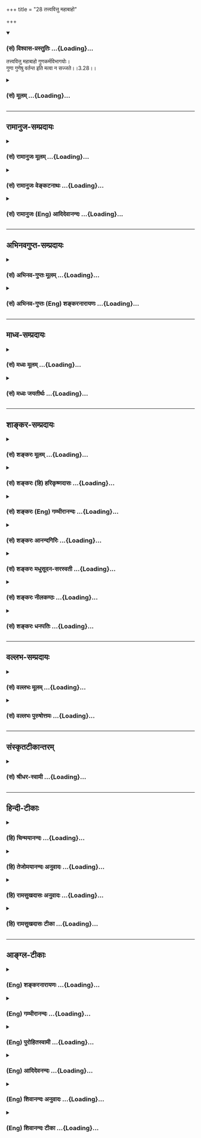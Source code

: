 +++
title = "28 तत्त्ववित्तु महाबाहो"

+++
<div class="js_include" newlevelforh1="3" title="(सं) विश्वास-प्रस्तुतिः" unfilled url="/purANam_vaiShNavam/mahAbhAratam/06-bhIShma-parva/03-bhagavad-gItA-parva/saMskRtam/vishvAsa-prastutiH/03_karma-yogaH/28_tattvavittu_mahAb.md">
<details open><summary><h3>(सं) विश्वास-प्रस्तुतिः ...{Loading}...</h3></summary>

तत्त्ववित्तु महाबाहो गुणकर्मविभागयोः।  
गुणा गुणेषु वर्तन्त इति मत्वा न सज्जते।।3.28।।
</details>
</div>
<div class="js_include collapsed" newlevelforh1="3" title="(सं) मूलम्" unfilled url="/purANam_vaiShNavam/mahAbhAratam/06-bhIShma-parva/03-bhagavad-gItA-parva/saMskRtam/mUlam/03_karma-yogaH/28_tattvavittu_mahAb.md">
<details><summary><h3>(सं) मूलम् ...{Loading}...</h3></summary>

तत्त्ववित्तु महाबाहो गुणकर्मविभागयोः।  
गुणा गुणेषु वर्तन्त इति मत्वा न सज्जते।।3.28।।
</details>
</div>


_________________
## रामानुज-सम्प्रदायः
<div class="js_include collapsed" newlevelforh1="3" title="(सं) रामानुजः मूलम्" unfilled url="/purANam_vaiShNavam/mahAbhAratam/06-bhIShma-parva/03-bhagavad-gItA-parva/saMskRtam/rAmAnujaH/mUlam/03_karma-yogaH/28_tattvavittu_mahAb.md">
<details><summary><h3>(सं) रामानुजः मूलम् ...{Loading}...</h3></summary>

।।3.28।।**गुणकर्मविभागयोः** सत्त्वादिगुणविभागे तत्तत्कर्मविभागे **च
तत्त्ववित्** **गुणाः** सत्त्वादयः **स्वगुणेषु** स्वेषु कार्येषु
**वर्तन्ते इति मत्वा** गुणकर्मसु अहं कर्ता इति **न सज्जते।**

</details>
</div>
<div class="js_include collapsed" newlevelforh1="3" title="(सं) रामानुजः वेङ्कटनाथः" unfilled url="/purANam_vaiShNavam/mahAbhAratam/06-bhIShma-parva/03-bhagavad-gItA-parva/saMskRtam/rAmAnujaH/venkaTanAthaH/03_karma-yogaH/28_tattvavittu_mahAb.md">
<details><summary><h3>(सं) रामानुजः वेङ्कटनाथः ...{Loading}...</h3></summary>

।। 3.28लोकस्य सङ्ग्रहणमेकीकृत्य स्वीकरणं स्वानुष्ठाने समानाभिप्रायतया
सयूथ्यतापादनमित्यर्थः। कर्मवासना
उत्तरोत्तरपुण्यपापारम्भकपूर्वपूर्वपुण्यपापांशविशेषः
उत्तरोत्तरशरीरप्रेरणसमर्थस्मृतिहेतुः
पूर्वपूर्वशरीरप्रेरणानुभवविशेषजनितसंस्कारो वा वादित्रवादनादिसंस्कारवत्।
बुद्धिभेदो बुद्धेरन्यथाकरणम् तच्च प्रकृतविषयं दर्शयति
कर्मयोगादन्यदित्यादिना। युक्तः इत्यनेन लोकसङ्ग्रहार्थं कुर्वतः
स्वापेक्षितविलम्बाभावाय प्रागुक्तनिरपेक्षत्वबुद्धियोगो विवक्षित
इतिबुद्ध्या युक्त इत्युक्तम्। जोषयेत् इत्यस्यार्थ प्रीतिं जनयेदिति। जुषी
प्रीतिसेवनयोः इति धातुः। कर्मसङ्गिनः पुरुषान् सर्वकर्माणि
जोषयेदित्यन्वयः।। प्रकृतेः इत्यादिश्लोकचतुष्टयस्यार्थमाह
कर्मयोगमिति। विदुषोऽविदुषश्चेति व्युत्क्रमेण श्लोकद्वयार्थः। तृतीये
त्वेतद्विशदीकरणमुखेनाविचालनमुक्तम्। कर्मयोगापेक्षितं कर्मयोगेति
कर्तव्यताभूतमित्यर्थः। प्रकृतेर्गुणैः इत्युक्ते प्रसिद्धिप्रकर्षादिसिद्धं
विशेषं प्रस्तुतानुपयुक्तशब्दादिप्राकृतगुणव्यवच्छेदायाहसत्त्वादिभिरिति।
वक्ष्यमाणसात्विकादिकर्मविभागंसर्वशः इति प्रकारवाचिपदसूचितमाह
स्वानुरूपमिति। कर्ता इति तृजन्तयोगात् षष्ठीप्राप्तिः स्यादिति तत्परिहाराय
कर्मसु कर्तृत्वाहन्त्वोक्तिभ्रमव्युदासाय चकर्माणि प्रतीत्युक्तम्।
तृन्नन्तत्वविवक्षायां त्वियं फलितोक्तिः। अहङ्कारविमूढात्मेति
समानांशत्रयस्य बह्वर्थपरस्य अत्रार्थं विवक्षन् विगृह्णातिअहङ्कारेणेति।
नात्राहम्भावमात्रमुच्यते तस्यात्मस्वभावान्तर्गतत्वात् नापि
अहङ्काराख्यमचिद्द्रव्यं तस्यापि देहात्मभ्रमं द्वारीकृत्य कार्यकरत्वे सति
अव्यवहितस्यैव वक्तुमुचितत्वात् नापि गर्वः
उत्कृष्टपरिभवादिहेतुत्वेनानिर्देशात्। अतोऽहङ्कार इति देहात्मभ्रम एवात्र
विवक्षित इत्यभिप्रायेणाह अहङ्कारो नाम अनहमर्थे प्रकृतावहमभिमान इति।
एतेनाहङ्कारशब्दस्याभूततद्भावे च्विप्रत्ययेन
व्युप्तत्तिर्दर्शिता। अज्ञातात्मस्वरूप इति। विमूढ आत्मा स्वरूपं यस्य स
विमूढात्मादिशो विमुह्येयुः इतिवद्विमूढशब्दोऽत्र मोहविषयसमानाधिकरण इति
भावः। गुणकर्मविभागयोः इत्यत्र उपसर्जनान्वयिषष्ठीत्वादपि
विषयसप्तमीत्वमुचितमिति मत्वोक्तं सत्त्वादिगुणविभागे तत्तत्कर्मविभागे
चेति। विभागशब्दो द्वन्द्वात्परत्वात् प्रत्येकमन्वितः। गुणानां
साक्षाद्गुणेषु वृत्त्यभावात् परोक्तप्रक्रिययेन्द्रियतद्विषयादिविवक्षायां
पदद्वयोपचारात् सप्तम्यन्तो गुणशब्दो गुणकार्येष्वौपचारिक
इत्यभिप्रायेणोक्तंस्वगुणेषु स्वेषु कार्येष्विति। गुणकार्याणि च
विभजिष्यन्ते। यद्वा कारणस्य प्राधान्यात्कार्यस्य च तदपेक्षया
गुणत्वादेवमुक्तम्।  
  

</details>
</div>
<div class="js_include collapsed" newlevelforh1="3" title="(सं) रामानुजः (Eng) आदिदेवानन्दः" unfilled url="/purANam_vaiShNavam/mahAbhAratam/06-bhIShma-parva/03-bhagavad-gItA-parva/saMskRtam/rAmAnujaH/english/AdidevAnandaH/03_karma-yogaH/28_tattvavittu_mahAb.md">
<details><summary><h3>(सं) रामानुजः (Eng) आदिदेवानन्दः ...{Loading}...</h3></summary>

3.28 But he who knows the truth about the divisions of the Gunas and
their actions - namely, about the division among Sattva etc., on the one
hand, and the divisions among their respective functionings on the other
hand - it is he who, realising that Gunas, i.e., Sattva etc., are
operating on their own products, is not attached to the actions of the
Gunas, being convinced, 'I am not the doer.'

</details>
</div>


_________________
## अभिनवगुप्त-सम्प्रदायः
<div class="js_include collapsed" newlevelforh1="3" title="(सं) अभिनव-गुप्तः मूलम्" unfilled url="/purANam_vaiShNavam/mahAbhAratam/06-bhIShma-parva/03-bhagavad-gItA-parva/saMskRtam/abhinava-guptaH/mUlam/03_karma-yogaH/28_tattvavittu_mahAb.md">
<details><summary><h3>(सं) अभिनव-गुप्तः मूलम् ...{Loading}...</h3></summary>

।।3.28।। तत्त्ववित्त्विति। गुणकर्मविभागवित्तु प्रकृतिः करोति मम किमायातम्
इत्यात्मानं मोचयति।

</details>
</div>
<div class="js_include collapsed" newlevelforh1="3" title="(सं) अभिनव-गुप्तः (Eng) शङ्करनारायणः" unfilled url="/purANam_vaiShNavam/mahAbhAratam/06-bhIShma-parva/03-bhagavad-gItA-parva/saMskRtam/abhinava-guptaH/english/shankaranArAyaNaH/03_karma-yogaH/28_tattvavittu_mahAb.md">
<details><summary><h3>(सं) अभिनव-गुप्तः (Eng) शङ्करनारायणः ...{Loading}...</h3></summary>

3.28 Tattvavit tu etc. On the other hand, the knower of the real nature
of divisions of the Strands and of their actions, sets himself free by
viewing 'The Prakrti acts; what comes to men ;' The ignorant men have
been described as being attached to action (above III, 26). That
attachment \[of theirs, the Lord\] demonstrates :

</details>
</div>


_________________
## माध्व-सम्प्रदायः
<div class="js_include collapsed" newlevelforh1="3" title="(सं) मध्वः मूलम्" unfilled url="/purANam_vaiShNavam/mahAbhAratam/06-bhIShma-parva/03-bhagavad-gItA-parva/saMskRtam/madhvaH/mUlam/03_karma-yogaH/28_tattvavittu_mahAb.md">
<details><summary><h3>(सं) मध्वः मूलम् ...{Loading}...</h3></summary>

।।3.28।। कर्मभेदस्य गुणभेदस्य च तत्त्ववित्। गुणा इन्द्रियादीनि गुणेषु
विषयेषु।

</details>
</div>
<div class="js_include collapsed" newlevelforh1="3" title="(सं) मध्वः जयतीर्थः" unfilled url="/purANam_vaiShNavam/mahAbhAratam/06-bhIShma-parva/03-bhagavad-gItA-parva/saMskRtam/madhvaH/jayatIrthaH/03_karma-yogaH/28_tattvavittu_mahAb.md">
<details><summary><h3>(सं) मध्वः जयतीर्थः ...{Loading}...</h3></summary>

।।3.27 3.28।। प्रकृतेः क्रियमाणानि इति
श्लोकद्वयस्यास्फुटत्वात्तात्पर्यमाह **विद्वदि**ति। यथायोगं सम्बन्धः न
यथाक्रमम्। कर्मभेदं कर्मवैलक्षण्यं आह प्रपञ्चयतीत्यर्थः। सक्ताः कर्मणि
3।25 इत्यादिनोक्तत्वात्। व्यवहितत्वादन्वयं दर्शयन्
गुणशब्दस्यानेकार्थत्वात् विवक्षितमर्थमाह **प्रकृतेरि**ति। आदिपदेन
शरीरमनसोर्ग्रहणम्। कथमिन्द्रियादीनां द्रव्याणां प्रकृतिगुणत्वमित्यत आह
**प्रकृति**मिति। गुणभूतान्यप्रधानानि। प्रकारान्तरेण व्याचष्टे **तदि**ति।
प्रकृतिकार्याणि चेत्यर्थः। गुणशब्दः कार्यार्थ इत्युक्तं भवति। ननु
जीवस्यापि कर्तृत्वात्अहङ्कारविमूढात्मा कर्ताऽहमिति मन्यते इति कथमुच्यते
इत्यत आह **न ही**ति। स्वातन्त्र्येणेति शेषः।। गुणानां कर्मणां चान्योन्यं
यो विभागस्तस्मिन्वक्तव्ये एकवचनेनालं कथं द्विवचनं केन वाऽस्यान्वयः इति
शङ्काविभागशब्दस्यार्थं वदन्परिहरति **कर्मे**ति।
जीवेश्वरप्रकृतिलक्षणसम्बन्धिभेदात् कर्मणामिन्द्रियादीनां च भेदोऽत्र
विवक्षितो ग्रन्थान्तरादवगन्तव्यः। गुणा गुणेष्विति पदद्वयस्य
विवक्षितमर्थमाह **गुणा** इति।

</details>
</div>


_________________
## शाङ्कर-सम्प्रदायः
<div class="js_include collapsed" newlevelforh1="3" title="(सं) शङ्करः मूलम्" unfilled url="/purANam_vaiShNavam/mahAbhAratam/06-bhIShma-parva/03-bhagavad-gItA-parva/saMskRtam/shankaraH/mUlam/03_karma-yogaH/28_tattvavittu_mahAb.md">
<details><summary><h3>(सं) शङ्करः मूलम् ...{Loading}...</h3></summary>

।।3.28।। **तत्त्ववित् तु महाबाहो**। कस्य तत्त्ववित् **गुणकर्मविभागयोः**
गुणविभागस्य कर्मविभागस्य च तत्त्ववित् इत्यर्थः। **गुणाः** करणात्मकाः
**गुणेषु** विषयात्मकेषु **वर्तन्ते** न आत्मा **इति मत्वा** **न**
**सज्जते** सक्तिं न करोति।। ये पुनः

</details>
</div>
<div class="js_include collapsed" newlevelforh1="3" title="(सं) शङ्करः (हि) हरिकृष्णदासः" unfilled url="/purANam_vaiShNavam/mahAbhAratam/06-bhIShma-parva/03-bhagavad-gItA-parva/saMskRtam/shankaraH/hindI/harikRShNadAsaH/03_karma-yogaH/28_tattvavittu_mahAb.md">
<details><summary><h3>(सं) शङ्करः (हि) हरिकृष्णदासः ...{Loading}...</h3></summary>

।।3.28।। परंतु जो ज्ञानी है हे महाबाहो वह तत्त्ववेत्ता किसका तत्त्ववेत्ता
गुणकर्मविभागका अर्थात् गुणविभाग और कर्मविभागके तत्त्वको जाननेवाला ज्ञानी
इन्द्रियादिरूप गुण ही विषयरूप गुणोंमें बर्त रहे हैं आत्मा नहीं बर्तता
ऐसे मानकर आसक्त नहीं होता। उन कर्मोंमें प्रीति नहीं करता।

</details>
</div>
<div class="js_include collapsed" newlevelforh1="3" title="(सं) शङ्करः (Eng) गम्भीरानन्दः" unfilled url="/purANam_vaiShNavam/mahAbhAratam/06-bhIShma-parva/03-bhagavad-gItA-parva/saMskRtam/shankaraH/english/gambhIrAnandaH/03_karma-yogaH/28_tattvavittu_mahAb.md">
<details><summary><h3>(सं) शङ्करः (Eng) गम्भीरानन्दः ...{Loading}...</h3></summary>

3.28 Tu, but, on the other hand; he who is a knower, tattva-vit, a
knower of the facts;-knower of what kinds of
facts;-guna-karma-vibhagayoh, about the varieties of the gunas and
actions, i.e. a knower of the diversity of the gunas and the diversity
of acitons; \[Guna-vibhaga means the products of Prakrti which consists
of the three gunas. They are the five subtle elements, mind, intellect,
ego, five sensory organs, five motor organs and five objects (sound
etc.) of the senses. Karma-vibhaga means the varieties of inter-actions
among these.-Tr.\] na sajjate, does not become attached; iti matva,
thinking thus; 'Gunah, the gunas in the form of organs;-not the
Self-vartante, rest (act); gunesu, on the gunus in the form of objects
of the organs.'

</details>
</div>
<div class="js_include collapsed" newlevelforh1="3" title="(सं) शङ्करः आनन्दगिरिः" unfilled url="/purANam_vaiShNavam/mahAbhAratam/06-bhIShma-parva/03-bhagavad-gItA-parva/saMskRtam/shankaraH/AnandagiriH/03_karma-yogaH/28_tattvavittu_mahAb.md">
<details><summary><h3>(सं) शङ्करः आनन्दगिरिः ...{Loading}...</h3></summary>

।।3.28।। अज्ञस्य कर्मसु शक्तिमुक्त्वा विदुषस्तदभावमभिदधाति **यः
पुनरिति।** तत्त्वं याथार्थ्यं वेत्तीति व्युत्पत्त्या तत्त्वविदिति
तुशब्देनाज्ञाद्विशिष्टे निर्दिष्टप्रश्नपूर्वकं द्वितीयपादमवतार्य
व्याचष्टे **कस्येत्यादिना।** गुणानामेव गुणेषु वर्तमानत्वमयुक्तं
निर्गुणत्वात्तेषामित्याशङ्क्य विभजते **गुणा इति।** कार्यकरणानामेव
विषयेषु प्रवृत्तिरात्मनस्तु कूटस्थत्वान्मैवमिति ज्ञात्वा
तत्त्ववित्कर्मसु दृढतरं कर्तव्याभिमानं न करोतीत्यर्थः।

</details>
</div>
<div class="js_include collapsed" newlevelforh1="3" title="(सं) शङ्करः मधुसूदन-सरस्वती" unfilled url="/purANam_vaiShNavam/mahAbhAratam/06-bhIShma-parva/03-bhagavad-gItA-parva/saMskRtam/shankaraH/madhusUdana-sarasvatI/03_karma-yogaH/28_tattvavittu_mahAb.md">
<details><summary><h3>(सं) शङ्करः मधुसूदन-सरस्वती ...{Loading}...</h3></summary>

।।3.28।। विद्वांस्तु तथा न मन्यत इत्याह तत्त्वं याथात्म्यं वेत्तीति
तत्त्ववित्। तुशब्देन तस्याज्ञाद्वैशिष्ट्यमाह। कस्य तत्त्वमित्यतआह
गुणकर्मविभागयोः गुणा देहेन्द्रियान्तःकरणान्यहंकारास्पदानि कर्माणि च
तेषां व्यापारभूतानि ममकारास्पदानीति गुणकर्मेति द्वन्द्वैकद्भावः।
विभज्यते सर्वेषां जडानां विकारिणां भासकत्वेन पृथग्भवतीति विभागः
स्वप्रकाशज्ञानरूपोऽसङ्ग आत्मा। गुणकर्म च विभागश्चेति द्वन्द्वः।
तयोर्गुणकर्मविभागयोर्भास्यभासकयोर्जडचैतन्ययोर्विकारिनिर्विकारयोस्तत्त्वं
याथात्म्यं यो वेत्ति स गुणाः करणात्मका गुणेषु विषयेषु प्रवर्तन्ते
विकारित्वान्नतु निर्विकार आत्मेति मत्वा न सज्जते सक्तिं
कर्तृत्वाभिनिवेशमतत्त्वविदिव न करोति। हे महाबाहो इति
संबोधयन्सामुद्रिकोक्तसत्पुरुषलक्षणयोगित्वान्न पृथग्जनसाधारण्येन
त्वमविवेकी भवितुमर्हसीति सूचयति। गुणविभागस्य कर्मविभागस्य च तत्त्वविदिति
वा। अस्मिन्पक्षे गुणकर्मणोरित्येतावतैव निर्वाहे विभागपदस्य प्रयोजनं
चिन्त्यम्।

</details>
</div>
<div class="js_include collapsed" newlevelforh1="3" title="(सं) शङ्करः नीलकण्ठः" unfilled url="/purANam_vaiShNavam/mahAbhAratam/06-bhIShma-parva/03-bhagavad-gItA-parva/saMskRtam/shankaraH/nIlakaNThaH/03_karma-yogaH/28_tattvavittu_mahAb.md">
<details><summary><h3>(सं) शङ्करः नीलकण्ठः ...{Loading}...</h3></summary>

।।3.28।। एवं सक्तस्य कर्माचरणं प्रदर्श्यासक्तस्य तत्प्रदर्शयति
**तत्त्वविदिति।** गुणकर्मविभागयोः गुणविभागस्य कर्मविभागस्य च
तत्त्वविदिति भाष्यम्। नाहं गुणात्मक इति गुणेभ्य आत्मनो विभागः नाहं
कर्मात्मक इति कर्मभ्यश्चात्मनो विभागः तयोर्गुणकर्मविभागयोस्तत्त्वं
वेत्तीति श्रीधरः। मधुसूदनस्तु गुणाः
देहेन्द्रियान्तःकरणान्यहंकारास्पदानि। कर्माणि च तेषां व्यापारभूतानि
ममकारास्पदानि। गुणकर्मेति द्वन्द्वैकवद्भावः। विभज्यते सर्वेषां जडानां
भासकत्वेन पृथग्भवतीति विभागः स्वप्रकाशज्ञानरूपोऽसङ्ग आत्मा। गुणकर्म च
विभागश्चेति द्वन्द्वः। तयोर्जडाजडयोस्तत्त्वं यो वेत्ति सः गुणाः
करणात्मकाः गुणेषु विषयेषु वर्तन्ते इति मत्वा न सज्जते। कर्तृत्वाभिनिवेशं
न करोतीत्यर्थः। गुणविभागस्य कर्मविभागस्य च तत्त्वविदिति पक्षे
गुणकर्मणोरित्येव सिद्धे विभागपदं व्यर्थमिति। यद्वा यस्तत्त्ववित् स गुणाः
गुणेषु वर्तन्त इति मत्वा गुणविभागे कर्मविभागे च न सज्जते इति योजना।
गुणानां सत्त्वरजस्तमसां विभागो
बुद्ध्यहंकारज्ञानेन्द्रियकर्मेन्द्रियविषयरूपेण विभज्यावस्थानं तस्मिन्न
सज्जते इदमहमिति न मन्यते। तथाहि शरीरे गौरेऽहं गौरोऽस्मि हस्ताभ्यामात्ते
मयेदमात्तमिति चक्षुषा दृष्टे मयेदं दृष्टमित्यहंकारेणाभिमते
ममेदमित्यभिमन्यते। बुद्धौ विक्रियमाणायामहं सुखीति च सर्वेषु बुद्ध्यादिषु
विभज्य गृह्यमाणेष्वपि प्रत्येकं प्रत्यक्त्वमध्यस्याहमिदमिति ममेदं
कर्मेति च मन्यते। एतेन कर्मविभागोऽप्यावश्यकत्वेन व्याख्यातः। अन्यथा
चिदात्मन्येवादनादिकर्तृत्वं दुःखादिमत्त्वं चापतति। अयं च कर्मविभागः
श्रुत्यापि दर्शितःअन्धो मणिमविन्दत्। तमनङ्गुलिरावयत्। अग्रीवः
प्रत्यमुञ्चत्। तमजिह्वो असश्चत् इति। अन्धः स्वयं प्रकाशहीनोऽपि
चक्षुरादिर्मणिं रूपादिकं विषयमविन्दत्प्रकाशयति। अनङ्गुलिः
काष्ठलोष्ठादिवज्जडत्वात् स्वयं कर्म कर्तुमशक्तोऽपि पाण्यादिः
आवयदासीव्यत् विषयमुपादत्ते। अग्रीवः छिन्नशिरस्कवन्निर्जीवोऽहंकारस्तं
प्रत्यमुञ्चत् ग्रीवायां धारयति मयेदं लब्धमिति मन्यते। अजिह्वो धीधातुः
जडत्वात्स्वयं स्वगतसुखदुःखयोः पट इव स्वगतरूपादेः प्रकाशनेऽसमर्थोऽप्यहं
सुखी दुःखीति चानुभवति। तथाचात्मानात्मनोर्याथात्म्यज्ञो
व्यावृत्तेष्वहंकारादिषु तत्कर्मसु चाभिमानादिषु कुसुमेषु
सूत्रमिवानुवर्तमानमात्मानं तेभ्यः पृथग्भूतं जानन् गुणा धीचक्षुरादयो
गुणेषु दुःखरूपादिषु वर्तन्ते न त्वात्मेति मत्वा न सज्जतेऽहमेव
हस्तादिसंघातरूपो ममैवेदमादानादिकं कर्मेति न सक्तो भवतीत्यर्थः।

</details>
</div>
<div class="js_include collapsed" newlevelforh1="3" title="(सं) शङ्करः धनपतिः" unfilled url="/purANam_vaiShNavam/mahAbhAratam/06-bhIShma-parva/03-bhagavad-gItA-parva/saMskRtam/shankaraH/dhanapatiH/03_karma-yogaH/28_tattvavittu_mahAb.md">
<details><summary><h3>(सं) शङ्करः धनपतिः ...{Loading}...</h3></summary>

।।3.28।। तत्त्ववित्तु। तुशब्दोऽज्ञाद्वैलक्षण्यद्योतनार्थः। कस्य
तत्त्वविदित्यतआह। गुणकर्मविभागयोः गुणविभागस्य कर्मविभागस्य च
तत्त्वविदित्यर्थ इति भाष्यम्। अस्यायमर्थः। नाहं कार्यकरणसंघातात्मेति
गुणेभ्य आत्मनो विभागः न मे कर्माणीत्यात्मनस्तेभ्यो विभागः गुणकर्मभ्यां
विभक्तात्मसाक्षात्कारवान्। तथाच नायमहंकारविमूढात्मा नापि कर्मण्यासक्तो
येनाहंकर्तेति मन्येत। विभागपदाभावे त्वयमर्थो न लभ्यते। विग्रहस्तु
विभागश्च विभागश्च विभागौ गुणकर्मभ्यो विभागौ गुणकर्मविभागौ
तयोर्गुणकर्मविभागयोरिति बोध्यः। एतेन गुणविभागस्य कर्मविभागस्य च
तत्त्वविदिति वा। अस्मिन्पक्षे गुणकर्मणोरित्येतावतैव निर्वाहे विभागपदस्य
प्रयोजनं चिन्त्यमित्याक्षेपः प्रत्युक्तः। यत्त्वाक्षेप्त्रा
स्वव्याख्यानं प्रदर्शितं गुणानि देहेन्द्रियान्तःकरणान्यहंकारास्पदानि
कर्माणि च तेषां व्यापारभूतानि ममकारास्पदानीति। गुणकर्मेति
द्वन्द्वैकवद्भावः। विभज्यते सर्वेषां जडानां विकारिणां भासकत्वेन यथा
भवतीति विभागः स्वप्रकाशज्ञानरुपोऽसङ्ग आत्मा गुणकर्म च विभागश्चेति
द्वन्द्वः
तयोर्गुणकर्मविभागयोर्भास्यभासकयोर्जडचैतन्ययोर्विकारीनिर्विकारयोस्तत्त्वं
याथात्म्यं यो वेत्तीति तच्चिन्त्यम्।
गुणकर्मेत्यस्यैकपदत्वेऽल्पाच्त्वाद्भ्यर्हितत्वाच्च विभागपदस्य
पूर्वनिपातापत्तेश्छान्दसत्वनिपातप्रकरणानित्यत्वयोराश्रयणस्य
भाष्योक्तरीत्या सत्यां गतावनुचितत्वात्। विभागपदस्य प्रसिद्धमर्थं
परित्यज्याप्रसिद्धार्थकल्पनायाः क्लिष्टकल्पनायाश्चान्याय्यत्वादितिदिक्।
यदप्यन्ते यस्तत्त्ववित्सः गुणा गुणेषु वर्तन्त इति मत्वा गुणविभागे
कर्मविभागे च न सज्जत इति योजना। गुणानां सत्त्वरजस्तमसां विभागः
बुद्य्धहंकारज्ञानेन्द्रियविषयरुपेण विभज्यावस्थानं तस्मिन्न सज्जते
इदमहमिति न मन्यते। एतेन कर्मविभागोऽप्यावश्यकत्वेन व्याख्यातः। अन्यथा
चिदात्मन्येवादानादिकर्तृव्यं दुःखादिमत्त्वं चापतति
तथाचात्मानात्मनोर्याथात्म्यज्ञः व्यापृतेष्वहंकारादिषु तत्कर्मसु
चाभिमानादिषु कुसुमेषु सूत्रमिवानुवर्तमानमात्मानं तेभ्यः पृथग्भूतं जानन्
गुणा धीचक्षुरादयो गुणेषु दुःखरुपादिषु वर्तन्ते न त्वात्मेति मत्वा न
सज्जतेऽहमेव हस्तादिसंघातरूपो ममैवेदमादानादिकं कर्मेति न सक्तो भवतीत्यर्थ
इति तदपि विचार्यम्। गुणाकर्मणोर्न सज्जत इत्येतावतैव निर्वाहे
विभागपदवैयर्थ्यापत्तेः तथाचेत्यादिग्रन्थस्य
स्वव्याख्यानाननुरुपत्वाच्चेति दिक्। गुणाः करणात्मकाः गुणेषु विषयेषु
प्रवर्तन्ते नात्मेति मत्वा न सज्जते सक्तिं कर्तृत्वाभिनिवेशं न करोति।
महान्तौ बाहू शत्रुहनने प्रवर्तेते नाहमिति मत्वा त्वमपि कर्तृत्वाभिनिवेशं
कर्तुं नार्हसीति ध्वनयन्नाह **हे माहबाहो** इति।

</details>
</div>


_________________
## वल्लभ-सम्प्रदायः
<div class="js_include collapsed" newlevelforh1="3" title="(सं) वल्लभः मूलम्" unfilled url="/purANam_vaiShNavam/mahAbhAratam/06-bhIShma-parva/03-bhagavad-gItA-parva/saMskRtam/vallabhaH/mUlam/03_karma-yogaH/28_tattvavittu_mahAb.md">
<details><summary><h3>(सं) वल्लभः मूलम् ...{Loading}...</h3></summary>

।।3.27 3.28।। कर्म कुर्वतोर्विद्वदविदुषोर्विशेषं स्पष्टं सन्दर्शयति
प्रकृतेरिति द्वाभ्याम्। प्रकृते योगे साङ्खयरीत्या विशेषदर्शनमिति
नाप्रकृतप्रसङ्गः। तथाहि ब्रह्मवादिसाङ्ख्ये जगतः कर्त्ता भोक्ता
सर्वधर्माश्रयः पुरुषोत्तम एवांशतोऽक्षरः कालः प्रकृतिः पुरुष आत्मा भवति स
(इममेव) आत्मानं द्वेधापातयत् (ततः) पतिश्च पत्नी चाभवत् बृ.उ.1।4।3 इति
श्रुतेः। तत्र कर्त्री प्रकृतिस्तत्संसृष्टतया पुरुषश्च भोक्ता। वस्तुतः
पुष्करपलाशवत्प्राकृतधर्मैरवशस्तथापि तद्गुणैः
परिणतगुणैरिन्द्रियैरिन्द्रियनिष्ठैर्वा गुणैः क्रियमाणानि कर्मामि
कर्त्ताऽहं पुरुष इति मन्यते विपरीतमतिः। गुणेः कर्माणि क्रियन्ते न
केवलेनात्मनेति। विभागतत्त्ववित्तु न सज्जते। इन्द्रियनिष्ठा गुणा
विषयगुणेषु वर्तन्ते इति मननात्साङ्ख्ययोगयोरेक एवार्थः।

</details>
</div>
<div class="js_include collapsed" newlevelforh1="3" title="(सं) वल्लभः पुरुषोत्तमः" unfilled url="/purANam_vaiShNavam/mahAbhAratam/06-bhIShma-parva/03-bhagavad-gItA-parva/saMskRtam/vallabhaH/puruShottamaH/03_karma-yogaH/28_tattvavittu_mahAb.md">
<details><summary><h3>(सं) वल्लभः पुरुषोत्तमः ...{Loading}...</h3></summary>

  
  
।।3.28।। एवमविदुषः स्वरूपमुक्त्वा विद्वत्स्वरूपमाह तत्त्वविदिति। हे
महाबाहो ज्ञात्वा क्रियाकरणसमर्थ क्रियावान्
गुणकर्मविभागयोस्तत्त्ववित्गुणा गुणेषु वर्तन्ते इति मत्वा कर्मसु न
सज्जते। अत्रायं भावः गुणास्तु भगवता
सात्त्विकादिभावभिन्नविचित्रस्वरसभोगार्थं प्रकटीकृताः। अत एव
व्रजविलासिनीषु सात्त्विकादिगुणा निरूपिताः श्रीभागवते। कर्म तु
लोकसङ्ग्राहार्थं कार्यते। तथा चैतद्विभागतत्त्ववित् गुणा जीवस्था गुणेषु
भगव**द्गु৷৷৷৷৷৷৷৷.**णेषु वर्त्तन्ते प्रभुः स्वरसभोगार्थं
गुणभावैस्तदुपयोगिकर्माणि कारयति। अन्यानिकर्माणि तु लोकार्थं कारयतीति
मत्वा मूढवदेवाहमेव कर्ता तत्फलं मम भविष्यतीति न सज्जत इति भावः।  
  

</details>
</div>


_________________
## संस्कृतटीकान्तरम्
<div class="js_include collapsed" newlevelforh1="3" title="(सं) श्रीधर-स्वामी" unfilled url="/purANam_vaiShNavam/mahAbhAratam/06-bhIShma-parva/03-bhagavad-gItA-parva/saMskRtam/shrIdhara-svAmI/03_karma-yogaH/28_tattvavittu_mahAb.md">
<details><summary><h3>(सं) श्रीधर-स्वामी ...{Loading}...</h3></summary>

।।3.28।। विद्वांस्तु तथा न मन्यत इत्याह **तत्त्वविदिति।** नाहं गुणात्मक
इति गुणेभ्य आत्मनो विभागः। न मे कर्माणीति कर्मभ्योऽप्यात्मनो
विभागस्तयोर्गुणकर्मविभागयोर्यस्तत्त्वं वेत्ति स तु न सज्जते
कर्तृत्वाभिनिवेशं न करोति। तत्र हेतुः। गुणा इन्द्रियाणि गुणेषु विषयेषु
वर्तन्ते नाहमिति मत्वा।

</details>
</div>


_________________
## हिन्दी-टीकाः
<div class="js_include collapsed" newlevelforh1="3" title="(हि) चिन्मयानन्दः" unfilled url="/purANam_vaiShNavam/mahAbhAratam/06-bhIShma-parva/03-bhagavad-gItA-parva/hindI/chinmayAnandaH/03_karma-yogaH/28_tattvavittu_mahAb.md">
<details><summary><h3>(हि) चिन्मयानन्दः ...{Loading}...</h3></summary>

।।3.28।। पूर्व श्लोक में अज्ञानी का जो लक्षण बताया गया है उसकी तुलना में
ज्ञानी पुरुष की उससे ठीक विपरीत दृष्टि यहाँ श्रीकृष्ण बता रहे हैं।
ज्ञानी के कर्मों में आसक्ति का कोई स्थान नहीं रहता क्योंकि वह जानता है
कि मन ही बाह्यजगत् में कर्मरूप में व्यक्त होता है। यह विवेक उसमें सदा
जागृत रहता हैं। एक बार इस सत्य को सम्यक् रूप से जान लेने पर ज्ञानी पुरुष
यह समझ लेता है कि राग और द्वेष प्रवृत्ति या निवृत्ति सफलता और विफलता ये
सब मन के लिए हैं। अत उसे फल में आसक्त होने का कोई प्रश्न ही नहीं रह
जाता। इस प्रकार बन्धनों से मुक्त हुआ ज्ञानी पुरुष एक सच्चे खिलाड़ी के
समान कार्य करता है जिसका आनन्द केवल खेल में ही हैं अंक जीतने में नहीं। इस
स्थान पर श्रीकृष्ण का अर्जुन को महाबाहो कहकर सम्बोधित करना अर्थपूर्ण है।
इस सम्बोधन से हमें धनुर्धारी के रूप में अर्जुन की अनेक उपलब्धियों का
स्मरण होता है। यहाँ महाबाहो शब्द सूचित करता है कि सच्चा और वीर पुरुष वह
नहीं जो किसी युद्ध में केवल कुछ शत्रुओं का ही वध करे बल्कि जो निरन्तर मन
में चल रहे युद्ध का अथक सामना करते हुये आसक्तियों के ऊपर पूर्ण विजय
प्राप्त करता है वही पुरुष वास्तविक वीर है। कर्म के युद्धक्षेत्र में
परिस्थितियों पर आधिपत्य स्थापित करते हुये समस्त दिशाओं से आने वाले
आसक्तियों के बाणों के समक्ष आत्मसमर्पण न करते हुये जोे कर्म करता है वही
अपराजेय अमर वीर है। तत्पश्चात् वह निशस्त्र होकर र्मत्य वीरों के रथ में
बैठकर प्रत्येक कुरुक्षेत्र में अनेक सेनाओं का मार्गदर्शन कर सकता है ऐसा
ही पुरुष जो सत्य का ज्ञाता है तत्त्ववित कहलाता है। अब

</details>
</div>
<div class="js_include collapsed" newlevelforh1="3" title="(हि) तेजोमयानन्दः अनुवादः" unfilled url="/purANam_vaiShNavam/mahAbhAratam/06-bhIShma-parva/03-bhagavad-gItA-parva/hindI/tejomayAnandaH/anuvAdaH/03_karma-yogaH/28_tattvavittu_mahAb.md">
<details><summary><h3>(हि) तेजोमयानन्दः अनुवादः ...{Loading}...</h3></summary>

।।3.28।। परन्तु हे महाबाहो ! गुण और कर्म के विभाग के सत्य (तत्त्व)को
जानने वाला ज्ञानी पुरुष यह जानकर कि "गुण गुणों में बर्तते हैं" (कर्म
में) आसक्त नहीं होता।।

</details>
</div>
<div class="js_include collapsed" newlevelforh1="3" title="(हि) रामसुखदासः अनुवादः" unfilled url="/purANam_vaiShNavam/mahAbhAratam/06-bhIShma-parva/03-bhagavad-gItA-parva/hindI/rAmasukhadAsaH/anuvAdaH/03_karma-yogaH/28_tattvavittu_mahAb.md">
<details><summary><h3>(हि) रामसुखदासः अनुवादः ...{Loading}...</h3></summary>

।।3.28।। हे महाबाहो! गुण-विभाग और कर्म-विभागको तत्त्वसे जाननेवाला
महापुरुष 'सम्पूर्ण गुण ही गुणोंमें बरत रहे हैं' -- ऐसा मानकर उनमें
आसक्त नहीं होता।

</details>
</div>
<div class="js_include collapsed" newlevelforh1="3" title="(हि) रामसुखदासः टीका" unfilled url="/purANam_vaiShNavam/mahAbhAratam/06-bhIShma-parva/03-bhagavad-gItA-parva/hindI/rAmasukhadAsaH/TIkA/03_karma-yogaH/28_tattvavittu_mahAb.md">
<details><summary><h3>(हि) रामसुखदासः टीका ...{Loading}...</h3></summary>

।।3.28।।***व्याख्या--'*तत्त्ववित्तु महाबाहो
गुणकर्मविभागयोः'--**पूर्वश्लोकमें वर्णित **'अहंकारविमूढात्मा'**
(अहंकारसे मोहित अन्तःकरणवाले पुरुष) से तत्त्वज्ञ महापुरुषको सर्वथा भिन्न
और विलक्षण बतानेके लिये यहाँ **'तु'** पदका प्रयोग हुआ है। सत्त्व, रज और
तम--ये तीनों गुण प्रकृतिजन्य हैं। इन तीनों गुणोंका कार्य होनेसे सम्पूर्ण
सृष्टि त्रिगुणात्मिका है। अतः शरीर, इन्द्रियाँ, मन, बुद्धि, प्राणी,
पदार्थ आदि सब गुणमय ही हैं। यही 'गुण-विभाग' कहलाता है। इन (शरीरादि) से
होनेवाली क्रिया 'कर्मविभाग' कहलाती है। गुण और कर्म अर्थात् पदार्थ और
क्रियाएँ निरन्तर परिवर्तनशील हैं। पदार्थ उत्पन्न और नष्ट होनेवाले हैं
तथा क्रियाएँ आरम्भ और समाप्त होनेवाली हैं। ऐसा ठीक-ठीक अनुभव करना ही गुण
और कर्म-विभागको तत्त्वसे जानना है। चेतन (स्वरूप) में कभी क्रिया नहीं
होती। वह सदा निर्लिप्त ,निर्विकार रहता है अर्थात् उसका किसी भी प्राकृत
पदार्थ और क्रियासे सम्बन्ध नहीं होता। ऐसा ठीक-ठीक अनुभव करना ही चेतनको
तत्त्वसे जानना है। अज्ञानी पुरुष जब इन गुण-विभाग और कर्म-विभागसे अपना
सम्बन्ध मान लेता है, तब वह बँध जाता है। शास्त्रीय दृष्टिसे तो इस बन्धनका
मुख्य कारण 'अज्ञान' है, पर साधककी दृष्टिसे 'राग' ही मुख्य कारण है। राग
'अविवेक' से होता है। विवेक जाग्रत् होनेपर राग नष्ट हो जाता है। यह विवेक
मनुष्यमें विशेषरूपसे है। आवश्यकता केवल इस विवेकको महत्त्व देकर जाग्रत्
करनेकी है। अतः साधकको (विवेक जाग्रत् करके) विशेषरूपसे रागको ही मिटाना
चाहिये। तत्त्वको जाननेकी इच्छा रखनेवाला साधक भी अगर गुण (पदार्थ) और
कर्म-(क्रिया-) से अपना कोई सम्बन्ध नहीं मानता, तो वह भी गुण-विभाग और
कर्म-विभागको तत्त्वसे जान लेता है। चाहे गुणविभाग और कर्मविभागको तत्त्वसे
जाने, चाहे 'स्वयं'-(चेतन-स्वरूप-) को तत्त्वसे जाने, दोनोंका परिणाम एक ही
होगा।

</details>
</div>


_________________
## आङ्ग्ल-टीकाः
<div class="js_include collapsed" newlevelforh1="3" title="(Eng) शङ्करनारायणः" unfilled url="/purANam_vaiShNavam/mahAbhAratam/06-bhIShma-parva/03-bhagavad-gItA-parva/english/shankaranArAyaNaH/03_karma-yogaH/28_tattvavittu_mahAb.md">
<details><summary><h3>(Eng) शङ्करनारायणः ...{Loading}...</h3></summary>

3.28. But, O mighty-armed one, the knower of the real nature of the
divisions of the Strands and of their \[respective\] divisions of work,
realises : 'The Strands are at their \[respective\] purposes' And hence
he is not attached.

</details>
</div>
<div class="js_include collapsed" newlevelforh1="3" title="(Eng) गम्भीरानन्दः" unfilled url="/purANam_vaiShNavam/mahAbhAratam/06-bhIShma-parva/03-bhagavad-gItA-parva/english/gambhIrAnandaH/03_karma-yogaH/28_tattvavittu_mahAb.md">
<details><summary><h3>(Eng) गम्भीरानन्दः ...{Loading}...</h3></summary>

3.28 But, O mighty-armed one, the one who is a knower of the facts about
the varieties of the gunas (alities) and actions does not become
attached, thinking thus: 'The organs rest (act) on the objects of the
organs.'

</details>
</div>
<div class="js_include collapsed" newlevelforh1="3" title="(Eng) पुरोहितस्वामी" unfilled url="/purANam_vaiShNavam/mahAbhAratam/06-bhIShma-parva/03-bhagavad-gItA-parva/english/purohitasvAmI/03_karma-yogaH/28_tattvavittu_mahAb.md">
<details><summary><h3>(Eng) पुरोहितस्वामी ...{Loading}...</h3></summary>

3.28 But he, O Mighty One, who understands correctly the relation of the
Qualities to action, is not attached to the act for he perceives that it
is merely the action and reaction of the Qualities among themselves.

</details>
</div>
<div class="js_include collapsed" newlevelforh1="3" title="(Eng) आदिदेवनन्दः" unfilled url="/purANam_vaiShNavam/mahAbhAratam/06-bhIShma-parva/03-bhagavad-gItA-parva/english/AdidevanandaH/03_karma-yogaH/28_tattvavittu_mahAb.md">
<details><summary><h3>(Eng) आदिदेवनन्दः ...{Loading}...</h3></summary>

3.28 But he who knows the truth about the division of the Gunas and
works, O mighty-armed one, through his knowledge that 'Gunas operate on
their products,' is not attached.

</details>
</div>
<div class="js_include collapsed" newlevelforh1="3" title="(Eng) शिवानन्दः अनुवादः" unfilled url="/purANam_vaiShNavam/mahAbhAratam/06-bhIShma-parva/03-bhagavad-gItA-parva/english/shivAnandaH/anuvAdaH/03_karma-yogaH/28_tattvavittu_mahAb.md">
<details><summary><h3>(Eng) शिवानन्दः अनुवादः ...{Loading}...</h3></summary>

3.28 But he who knows the Truth, O mighty-armed (Arjuna), about the
divisions of the alities and (their) functions, knowing that the Gunas
as senses move amidst the Gunas as the sense-objects, is not attached.

</details>
</div>
<div class="js_include collapsed" newlevelforh1="3" title="(Eng) शिवानन्दः टीका" unfilled url="/purANam_vaiShNavam/mahAbhAratam/06-bhIShma-parva/03-bhagavad-gItA-parva/english/shivAnandaH/TIkA/03_karma-yogaH/28_tattvavittu_mahAb.md">
<details><summary><h3>(Eng) शिवानन्दः टीका ...{Loading}...</h3></summary>

3.28 तत्त्ववित् the knower of the Truth; तु but; महाबाहो O mightyarmed;
गुणकर्मविभागयोः of the divisions of alities and functions; गुणाः the
alities (in the shape of senses); गुणेषु amidst the alities (in the
shape of objects); वर्तन्ते remain; इति thus; मत्वा knowing; न not;
सज्जते is attached.Commentary He who knows the truth that the Self is
entirely distinct from the three Gunas and actions does not become
attached to the actions. He who knows the truth about the classification
of the Gunas and their respective functions understands that the alities
as senseorgans move amidst the alities as senseobjects. Therefore he is
not attached to the actions. He knows; I am Akarta -- I am not the doer.
(Cf.XIV.23).

</details>
</div>
